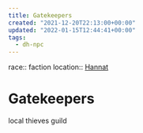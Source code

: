 ```yaml
---
title: Gatekeepers
created: "2021-12-20T22:13:00+00:00"
updated: "2022-01-15T12:44:41+00:00"
tags:
  - dh-npc
---
```


race:: faction
location:: [Hannat](Hannat.md)

# Gatekeepers

local thieves guild
